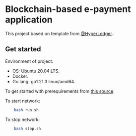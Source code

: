 # Blockchain-based e-payment application

This project based on template from [@HyperLedger](https://github.com/hyperledger/). 

## Get started

Environment of project:

- OS: Ubuntu 20.04 LTS.
- Docker.
- Go lang: go1.21.3 linux/amd64.

To get started with prerequirements from [this source](https://hyperledger-fabric.readthedocs.io/en/latest/prereqs.html).


To start network:

```sh
    bash run.sh
```

To stop network:

```sh
    bash stop.sh
```